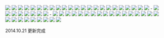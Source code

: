 <img src="https://images.plurk.com/1pkYJosinJ47cjuqzvCMir.jpg">
<img src="https://images.plurk.com/3dLcPERYotPGOuzCqURnl5.jpg">
<img src="https://images.plurk.com/62O0ketWq446Q9HIotXdk9.jpg">
<img src="https://images.plurk.com/1PkKUvciyApsmLRHxPfcpv.jpg">
<img src="https://images.plurk.com/3BGdM0e7HZJ3skiyf2QrAt.jpg">
<img src="https://images.plurk.com/1CdHcvm7smcJip2TObk1OK.jpg">
<img src="https://images.plurk.com/4xsq3tSnXX4lO4mQx4iw7C.jpg">
<img src="https://images.plurk.com/5WHmUiYw2dITkKB0nf7bqt.jpg">
<img src="https://images.plurk.com/tm51vKyE4nj640hzacmgr.jpg">
<img src="https://images.plurk.com/7Gw5Buoz4WtDD5IbXnmj3x.jpg">
<img src="https://images.plurk.com/3kGte2CXPkkYHVMkVoXIW0.jpg">
<img src="https://images.plurk.com/43Cm10UmmdSywuaVAOLvh0.jpg">
<img src="https://images.plurk.com/6WvN1eHvzrMsI3rkmL1cZ9.jpg">
<img src="https://images.plurk.com/6HLzPm7VYg3YWFWkHeu6RL.jpg">
<img src="https://images.plurk.com/3qytD8gKqMOkgfe1BYAiql.jpg">
<img src="https://images.plurk.com/7Lgl1AwaNnZKRyLJ89f17a.jpg">
<img src="https://images.plurk.com/79Lm66hJbU8Rsm1z8hgApT.jpg">
<img src="https://images.plurk.com/2XXxUeuixDzx3byfAFjUFv.jpg">
<img src="https://images.plurk.com/6E5X1XRYjMyZNG6397Weql.jpg">
<img src="https://images.plurk.com/34aV8pwNk0Q5km40ZRuVIx.jpg">
<img src="https://images.plurk.com/3CFuyC1uVTut1vHEVMhIfT.jpg">
<img src="https://images.plurk.com/5Vv2FonNYixGPJatMcUgrj.jpg">
<img src="https://images.plurk.com/5FMvEFy3Id40cNotN9h5NJ.jpg">
-
<img src="https://images.plurk.com/2VeNXXvP58REgDyAZ29sc6.jpg">
<img src="https://images.plurk.com/7CAy6qhxUctYCw3ieFJPtW.jpg">
<img src="https://images.plurk.com/fNAmT7ei8eTfSzuptGF1W.jpg">
<img src="https://images.plurk.com/3ZXjQrBRoRahuX2YOCoS5E.jpg">
<img src="https://images.plurk.com/2tb14ox8jaZnhPymUNfrJs.jpg">
<img src="https://images.plurk.com/r5l7kRyxCV5Yh3ZS83PuN.jpg">
<img src="https://images.plurk.com/1bgkaLralnrxKol7sFdmMq.jpg">
<img src="https://images.plurk.com/5Zk0RgB6F6Ihy9ku3E2ez5.jpg">
-
<img src="https://images.plurk.com/4zxUralFiZ3InmpqdCqGCu.jpg">
<img src="https://images.plurk.com/Uc9JMCA1lAbEh0sgYiD0N.jpg">
<img src="https://images.plurk.com/2HG5kwKbOJDt3ufYE5gyJq.jpg">
<img src="https://images.plurk.com/12SkEBHvrA3c7UzQ3NgiU1.jpg">
<img src="https://images.plurk.com/2ZHRZCvIPpYhgqnMEK9WwP.jpg">
<img src="https://images.plurk.com/2q6bC3u0NEBit6b4YFI4pv.jpg">
<img src="https://images.plurk.com/51Ck7DpEGTEawxuMNkXXyv.jpg">
<img src="https://images.plurk.com/5QfoBeUNtV8VRpq3BB2BBJ.jpg">
<img src="https://images.plurk.com/1WLnRsHRq3II5bAlimljAR.jpg">
<img src="https://images.plurk.com/1omhPuBfxKPHVXNTHOAGkr.jpg">
<img src="https://images.plurk.com/9c7Lb8zWfUL4mDTqIeWAO.jpg">
<img src="https://images.plurk.com/5yA8QCjXpZIG8QOCxMJw7U.jpg">
<img src="https://images.plurk.com/1LWM4N6i5DqPX9ZiNbyfBu.jpg">
<img src="https://images.plurk.com/1wfOpVIryXrX799DNrpvDr.jpg">
<img src="https://images.plurk.com/Cg6WvTvpKLEYe7tyX6AMl.jpg">
<img src="https://images.plurk.com/6E4ByhzXm5alvbbFbgDyYq.jpg">
<img src="https://images.plurk.com/z0gHgMgoUJ9Dnpp5RpNcB.jpg">
<img src="https://images.plurk.com/NFKONprjhKvHLQwuZADyG.jpg">
<img src="https://images.plurk.com/2D1GBXiLu5vdpQme1kPDBG.jpg">
<img src="https://images.plurk.com/5AoArR9nPyXtsZzneWBgjl.jpg">
<img src="https://images.plurk.com/2iGgnDth9WIzrst7z2mXuz.jpg">
<img src="https://images.plurk.com/3ymWP6ciXywZA0uV1fWlEp.jpg">
<img src="https://images.plurk.com/5a2cFjpa9JTw28x2OQdTMs.jpg">
<img src="https://images.plurk.com/6E1OhwPp0HTWKhxQ5T0DLO.jpg">
<img src="https://images.plurk.com/15e62W0tgLJ60s09EWE6p7.jpg">
<img src="https://images.plurk.com/57vq7G4x7wLMTtKf0GXWaU.jpg">

2014.10.21 更新完成

